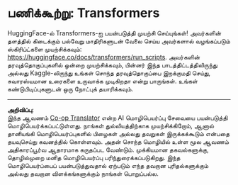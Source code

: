 <!--
CO_OP_TRANSLATOR_METADATA:
{
  "original_hash": "177f3ea3995d725e6f9f5c66af16edcd",
  "translation_date": "2025-10-11T11:39:50+00:00",
  "source_file": "lessons/5-NLP/18-Transformers/assignment.md",
  "language_code": "ta"
}
-->
# பணிக்கூற்று: Transformers

HuggingFace-ல் Transformers-ஐ பயன்படுத்தி முயற்சி செய்யுங்கள்! அவர்களின் தளத்தில் கிடைக்கும் பல்வேறு மாதிரிகளுடன் வேலை செய்ய அவர்களால் வழங்கப்படும் ஸ்கிரிப்ட்களை முயற்சிக்கவும்: https://huggingface.co/docs/transformers/run_scripts. அவர்களின் தரவுத்தொகுப்புகளில் ஒன்றை முயற்சிக்கவும், பின்னர் இந்த பாடத்திட்டத்திலிருந்து அல்லது Kaggle-லிருந்து உங்கள் சொந்த தரவுத்தொகுப்பை இறக்குமதி செய்து, சுவாரஸ்யமான உரைகளை உருவாக்க முடிகிறதா என்று பாருங்கள். உங்கள் கண்டுபிடிப்புகளுடன் ஒரு நோட்புக் தயாரிக்கவும்.

---

**அறிவிப்பு**:  
இந்த ஆவணம் [Co-op Translator](https://github.com/Azure/co-op-translator) என்ற AI மொழிபெயர்ப்பு சேவையை பயன்படுத்தி மொழிபெயர்க்கப்பட்டுள்ளது. நாங்கள் துல்லியத்திற்காக முயற்சிக்கிறோம், ஆனால் தானியங்கி மொழிபெயர்ப்புகளில் பிழைகள் அல்லது தவறுகள் இருக்கக்கூடும் என்பதை தயவுசெய்து கவனத்தில் கொள்ளவும். அதன் சொந்த மொழியில் உள்ள மூல ஆவணம் அதிகாரப்பூர்வ ஆதாரமாக கருதப்பட வேண்டும். முக்கியமான தகவல்களுக்கு, தொழில்முறை மனித மொழிபெயர்ப்பு பரிந்துரைக்கப்படுகிறது. இந்த மொழிபெயர்ப்பைப் பயன்படுத்துவதால் ஏற்படும் எந்த தவறான புரிதல்களுக்கும் அல்லது தவறான விளக்கங்களுக்கும் நாங்கள் பொறுப்பல்ல.